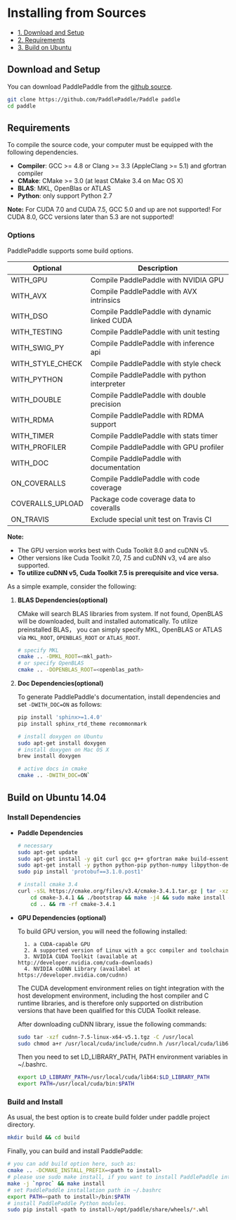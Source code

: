Installing from Sources
==========================

* [1. Download and Setup](#download)
* [2. Requirements](#requirements)
* [3. Build on Ubuntu](#ubuntu)

## <span id="download">Download and Setup</span> 
You can download PaddlePaddle from the [github source](https://github.com/PaddlePaddle/Paddle).

```bash
git clone https://github.com/PaddlePaddle/Paddle paddle
cd paddle
```
## <span id="requirements">Requirements</span>

To compile the source code, your computer must be equipped with the following dependencies.

- **Compiler**: GCC >= 4.8 or Clang >= 3.3 (AppleClang >= 5.1) and gfortran compiler
- **CMake**: CMake >= 3.0 (at least CMake 3.4 on Mac OS X)
- **BLAS**: MKL, OpenBlas or ATLAS
- **Python**: only support Python 2.7

**Note:** For CUDA 7.0 and CUDA 7.5, GCC 5.0 and up are not supported!
For CUDA 8.0, GCC versions later than 5.3 are not supported!

### Options

PaddlePaddle supports some build options. 

<html>
<table> 
<thead>
<tr>
<th scope="col" class="left">Optional</th>
<th scope="col" class="left">Description</th>
</tr>
</thead>
<tbody>
<tr><td class="left">WITH_GPU</td><td class="left">Compile PaddlePaddle with NVIDIA GPU</td></tr>
<tr><td class="left">WITH_AVX</td><td class="left">Compile PaddlePaddle with AVX intrinsics</td></tr>
<tr><td class="left">WITH_DSO</td><td class="left">Compile PaddlePaddle with dynamic linked CUDA</td></tr>
<tr><td class="left">WITH_TESTING</td><td class="left">Compile PaddlePaddle with unit testing</td></tr>
<tr><td class="left">WITH_SWIG_PY</td><td class="left">Compile PaddlePaddle with inference api</td></tr>
<tr><td class="left">WITH_STYLE_CHECK</td><td class="left">Compile PaddlePaddle with style check</td></tr>
<tr><td class="left">WITH_PYTHON</td><td class="left">Compile PaddlePaddle with python interpreter</td></tr>
<tr><td class="left">WITH_DOUBLE</td><td class="left">Compile PaddlePaddle with double precision</td></tr>
<tr><td class="left">WITH_RDMA</td><td class="left">Compile PaddlePaddle with RDMA support</td></tr>
<tr><td class="left">WITH_TIMER</td><td class="left">Compile PaddlePaddle with stats timer</td></tr>
<tr><td class="left">WITH_PROFILER</td><td class="left">Compile PaddlePaddle with GPU profiler</td></tr>
<tr><td class="left">WITH_DOC</td><td class="left">Compile PaddlePaddle with documentation</td></tr>
<tr><td class="left">ON_COVERALLS</td><td class="left">Compile PaddlePaddle with code coverage</td></tr>
<tr><td class="left">COVERALLS_UPLOAD</td><td class="left">Package code coverage data to coveralls</td></tr>
<tr><td class="left">ON_TRAVIS</td><td class="left">Exclude special unit test on Travis CI</td></tr>
</tbody>
</table>
</html>

**Note:**
  - The GPU version works best with Cuda Toolkit 8.0 and cuDNN v5.
  - Other versions like Cuda Toolkit 7.0, 7.5 and cuDNN v3, v4 are also supported.
  - **To utilize cuDNN v5, Cuda Toolkit 7.5 is prerequisite and vice versa.**

As a simple example, consider the following:  

1. **BLAS Dependencies(optional)**
  
    CMake will search BLAS libraries from system. If not found, OpenBLAS will be downloaded, built and installed automatically.
    To utilize preinstalled BLAS， you can simply specify MKL, OpenBLAS or ATLAS via `MKL_ROOT`, `OPENBLAS_ROOT` or `ATLAS_ROOT`.

    ```bash
    # specify MKL
    cmake .. -DMKL_ROOT=<mkl_path>
    # or specify OpenBLAS
    cmake .. -DOPENBLAS_ROOT=<openblas_path>
    ```

2. **Doc Dependencies(optional)**

    To generate PaddlePaddle's documentation, install dependencies and set `-DWITH_DOC=ON` as follows:

    ```bash
    pip install 'sphinx>=1.4.0'
    pip install sphinx_rtd_theme recommonmark

    # install doxygen on Ubuntu
    sudo apt-get install doxygen 
    # install doxygen on Mac OS X
    brew install doxygen

    # active docs in cmake
    cmake .. -DWITH_DOC=ON`
    ```

## <span id="ubuntu">Build on Ubuntu 14.04</span>

### Install Dependencies

- **Paddle Dependencies**

    ```bash
    # necessary
    sudo apt-get update
    sudo apt-get install -y git curl gcc g++ gfortran make build-essential automake
    sudo apt-get install -y python python-pip python-numpy libpython-dev bison
    sudo pip install 'protobuf==3.1.0.post1'

    # install cmake 3.4
    curl -sSL https://cmake.org/files/v3.4/cmake-3.4.1.tar.gz | tar -xz && \
        cd cmake-3.4.1 && ./bootstrap && make -j4 && sudo make install && \
        cd .. && rm -rf cmake-3.4.1
    ```

- **GPU Dependencies (optional)**

    To build GPU version, you will need the following installed:

        1. a CUDA-capable GPU
        2. A supported version of Linux with a gcc compiler and toolchain
        3. NVIDIA CUDA Toolkit (available at http://developer.nvidia.com/cuda-downloads)
        4. NVIDIA cuDNN Library (availabel at https://developer.nvidia.com/cudnn)

    The CUDA development environment relies on tight integration with the host development environment,
    including the host compiler and C runtime libraries, and is therefore only supported on
    distribution versions that have been qualified for this CUDA Toolkit release.
        
    After downloading cuDNN library, issue the following commands:

    ```bash
    sudo tar -xzf cudnn-7.5-linux-x64-v5.1.tgz -C /usr/local
    sudo chmod a+r /usr/local/cuda/include/cudnn.h /usr/local/cuda/lib64/libcudnn*
    ```
    Then you need to set LD\_LIBRARY\_PATH, PATH environment variables in ~/.bashrc.

    ```bash
    export LD_LIBRARY_PATH=/usr/local/cuda/lib64:$LD_LIBRARY_PATH
    export PATH=/usr/local/cuda/bin:$PATH
    ```

### Build and Install

As usual, the best option is to create build folder under paddle project directory.

```bash
mkdir build && cd build
``` 

Finally, you can build and install PaddlePaddle:

```bash
# you can add build option here, such as:    
cmake .. -DCMAKE_INSTALL_PREFIX=<path to install>
# please use sudo make install, if you want to install PaddlePaddle into the system
make -j `nproc` && make install
# set PaddlePaddle installation path in ~/.bashrc
export PATH=<path to install>/bin:$PATH
# install PaddlePaddle Python modules.
sudo pip install <path to install>/opt/paddle/share/wheels/*.whl
```
